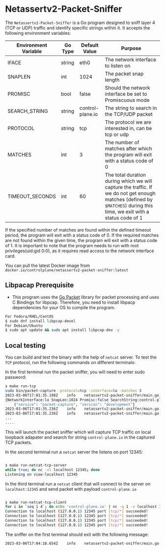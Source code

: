 # Netassertv2-Packet-Sniffer

The `Netassertv2-Packet-Sniffer` is a Go program designed to sniff layer 4 (TCP or UDP) traffic and identify specific strings within it. It accepts the following environment variables:

| Environment Variable | Go Type | Default Value | Purpose |
| --- | --- | --- | --- |
| IFACE | string | eth0 | The network interface to listen on |
| SNAPLEN | int | 1024 | The packet snap length |
| PROMISC | bool | false | Should the network interface be set to Promiscuous mode |
| SEARCH_STRING | string | control-plane.io | The string to search in the TCP/UDP packet |
| PROTOCOL | string | tcp | The protocol we are interested in, can be tcp or udp |
| MATCHES | int | 3 | The number of matches after which the program will exit with a status code of 0 |
| TIMEOUT_SECONDS | int | 60 | The total duration during which we will capture the traffic. If we do not get enough matches (defined by `$MATCHES`) during this time, we exit with a status code of 1 |

If the specified number of matches are found within the defined timeout period, the program will exit with a status code of 0. If the required matches are not found within the given time, the program will exit with a status code of 1.
It is important to note that the program needs to run with root privileges(uid:gid 0:0), as it requires read access to the network interface card.

You can pull the latest Docker image from `docker.io/controlplane/netassertv2-packet-sniffer:latest`

## Libpacap Prerequisite

- This program uses the [Go Packet](https://github.com/google/gopacket) library for packet processing and uses C Bindings for libpcap. Therefore, you need to install libpacp dependencies for your OS to compile the program.

```bash
For Fedora/RHEL/CentOS
$ sudo dnf install libpcap-devel
For Debian/Ubuntu
$ sudo apt update && sudo apt install libpcap-dev -y

```

## Local testing

You can build and test the binary with the help of `netcat` server. To test the `TCP` protocol, run the following commands on different terminals:

In the first terminal run the packet sniffer, you will need to enter sudo password:

```bash
❯ make run-tcp
sudo bin/packet-capture -protocol=tcp -interface=lo -matches 3
2023-03-06T17:01:35.198Z	info	netassertv2-packet-sniffer/main.go:70	Working with following configuration:
{NetworkInterface:lo SnapLen:1024 Promisc:false SearchString:control-plane.io Protocol:tcp Environment:production NumberOfMatches:3 TimeoutSeconds:60}
	{"service": "packet-capture", "version": "development"}
2023-03-06T17:01:35.236Z	info	netassertv2-packet-sniffer/main.go:98	capturing "tcp" traffic on "lo" interface	{"service": "packet-capture", "version": "development"}
2023-03-06T17:01:35.236Z	info	netassertv2-packet-sniffer/main.go:101	starting to process packets	{"service": "packet-capture", "version": "development"}
...
....
```

This will launch the packet sniffer which will capture TCP traffic on local loopback adapater and search for string `control-plane.io` in the captured TCP packets.

In the second terminal run a `netcat` server the listens on port 12345:
```bash

❯ make run-netcat-tcp-server
while true; do nc -vl localhost 12345; done
Listening on view-localhost 12345

```

In the third terminal run a `netcat` client that will connect to the server on `localhost:12345` and send packet with payload `control-plane.io`

```bash

❯ make run-netcat-tcp-client
for i in `seq 1 4`; do echo 'control-plane.io' | nc -q 1 -v localhost 12345; done
Connection to localhost (127.0.0.1) 12345 port [tcp/*] succeeded!
Connection to localhost (127.0.0.1) 12345 port [tcp/*] succeeded!
Connection to localhost (127.0.0.1) 12345 port [tcp/*] succeeded!
Connection to localhost (127.0.0.1) 12345 port [tcp/*] succeeded!

```

The sniffer on the first terminal should exit with the following message:

```bash
2023-03-06T17:04:18.654Z	info	netassertv2-packet-sniffer/main.go:140	number of matches reached{"service": "packet-capture", "version": "development"}
```
